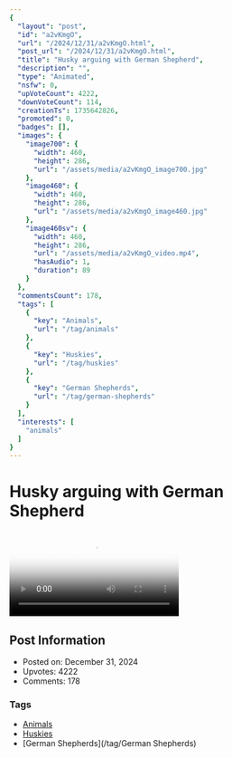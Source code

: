 ```yaml
---
{
  "layout": "post",
  "id": "a2vKmgO",
  "url": "/2024/12/31/a2vKmgO.html",
  "post_url": "/2024/12/31/a2vKmgO.html",
  "title": "Husky arguing with German Shepherd",
  "description": "",
  "type": "Animated",
  "nsfw": 0,
  "upVoteCount": 4222,
  "downVoteCount": 114,
  "creationTs": 1735642826,
  "promoted": 0,
  "badges": [],
  "images": {
    "image700": {
      "width": 460,
      "height": 286,
      "url": "/assets/media/a2vKmgO_image700.jpg"
    },
    "image460": {
      "width": 460,
      "height": 286,
      "url": "/assets/media/a2vKmgO_image460.jpg"
    },
    "image460sv": {
      "width": 460,
      "height": 286,
      "url": "/assets/media/a2vKmgO_video.mp4",
      "hasAudio": 1,
      "duration": 89
    }
  },
  "commentsCount": 178,
  "tags": [
    {
      "key": "Animals",
      "url": "/tag/animals"
    },
    {
      "key": "Huskies",
      "url": "/tag/huskies"
    },
    {
      "key": "German Shepherds",
      "url": "/tag/german-shepherds"
    }
  ],
  "interests": [
    "animals"
  ]
}
---
```


# Husky arguing with German Shepherd

<video controls playsinline loop poster="/assets/media/a2vKmgO_image460.jpg">
  <source src="/assets/media/a2vKmgO_video.mp4" type="video/mp4">
  Your browser does not support the video tag.
</video>

## Post Information

- Posted on: December 31, 2024
- Upvotes: 4222
- Comments: 178

### Tags

- [Animals](/tag/Animals)
- [Huskies](/tag/Huskies)
- [German Shepherds](/tag/German Shepherds)
